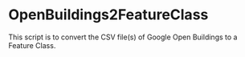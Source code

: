 # OpenBuildings2FeatureClass
This script is to convert the CSV file(s) of Google Open Buildings to a Feature Class.
